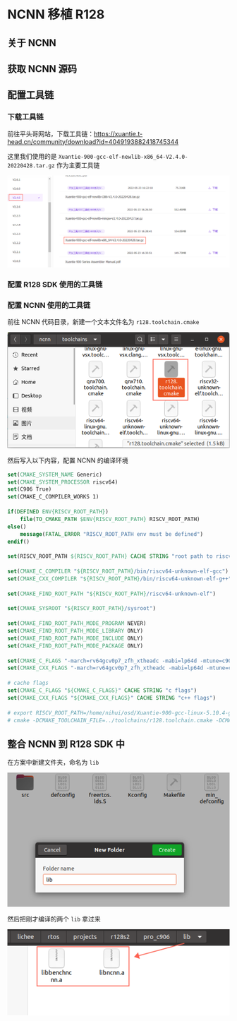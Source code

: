 # NCNN 移植 R128

## 关于 NCNN



## 获取 NCNN 源码



## 配置工具链

### 下载工具链

前往平头哥网站，下载工具链：https://xuantie.t-head.cn/community/download?id=4049193882418745344

这里我们使用的是 `Xuantie-900-gcc-elf-newlib-x86_64-V2.4.0-20220428.tar.gz` 作为主要工具链

![image-20230904142221093](assets/post/ncnn/image-20230904142221093.png)

### 配置 R128 SDK 使用的工具链



### 配置 NCNN 使用的工具链

前往 NCNN 代码目录，新建一个文本文件名为 `r128.toolchain.cmake` 

![image-20230904142021458](assets/post/ncnn/image-20230904142021458.png)

然后写入以下内容，配置 NCNN 的编译环境

```cmake
set(CMAKE_SYSTEM_NAME Generic)
set(CMAKE_SYSTEM_PROCESSOR riscv64)
set(C906 True)
set(CMAKE_C_COMPILER_WORKS 1)

if(DEFINED ENV{RISCV_ROOT_PATH})
    file(TO_CMAKE_PATH $ENV{RISCV_ROOT_PATH} RISCV_ROOT_PATH)
else()
    message(FATAL_ERROR "RISCV_ROOT_PATH env must be defined")
endif()

set(RISCV_ROOT_PATH ${RISCV_ROOT_PATH} CACHE STRING "root path to riscv toolchain")

set(CMAKE_C_COMPILER "${RISCV_ROOT_PATH}/bin/riscv64-unknown-elf-gcc")
set(CMAKE_CXX_COMPILER "${RISCV_ROOT_PATH}/bin/riscv64-unknown-elf-g++")

set(CMAKE_FIND_ROOT_PATH "${RISCV_ROOT_PATH}/riscv64-unknown-elf")

set(CMAKE_SYSROOT "${RISCV_ROOT_PATH}/sysroot")

set(CMAKE_FIND_ROOT_PATH_MODE_PROGRAM NEVER)
set(CMAKE_FIND_ROOT_PATH_MODE_LIBRARY ONLY)
set(CMAKE_FIND_ROOT_PATH_MODE_INCLUDE ONLY)
set(CMAKE_FIND_ROOT_PATH_MODE_PACKAGE ONLY)

set(CMAKE_C_FLAGS "-march=rv64gcv0p7_zfh_xtheadc -mabi=lp64d -mtune=c906 -DC906=1 -static")
set(CMAKE_CXX_FLAGS "-march=rv64gcv0p7_zfh_xtheadc -mabi=lp64d -mtune=c906 -DC906=1 -static")

# cache flags
set(CMAKE_C_FLAGS "${CMAKE_C_FLAGS}" CACHE STRING "c flags")
set(CMAKE_CXX_FLAGS "${CMAKE_CXX_FLAGS}" CACHE STRING "c++ flags")

# export RISCV_ROOT_PATH=/home/nihui/osd/Xuantie-900-gcc-linux-5.10.4-glibc-x86_64-V2.4.0
# cmake -DCMAKE_TOOLCHAIN_FILE=../toolchains/r128.toolchain.cmake -DCMAKE_BUILD_TYPE=release -DNCNN_BUILD_TESTS=ON -DNCNN_OPENMP=OFF -DNCNN_THREADS=OFF -DNCNN_RUNTIME_CPU=OFF -DNCNN_RVV=ON -DNCNN_SIMPLEOCV=ON -DNCNN_BUILD_EXAMPLES=ON ..
```

## 整合 NCNN 到 R128 SDK 中

在方案中新建文件夹，命名为 `lib`

![image-20230904143206180](assets/post/ncnn/image-20230904143206180.png)

然后把刚才编译的两个 `lib` 拿过来

![image-20230904143238859](assets/post/ncnn/image-20230904143238859.png)